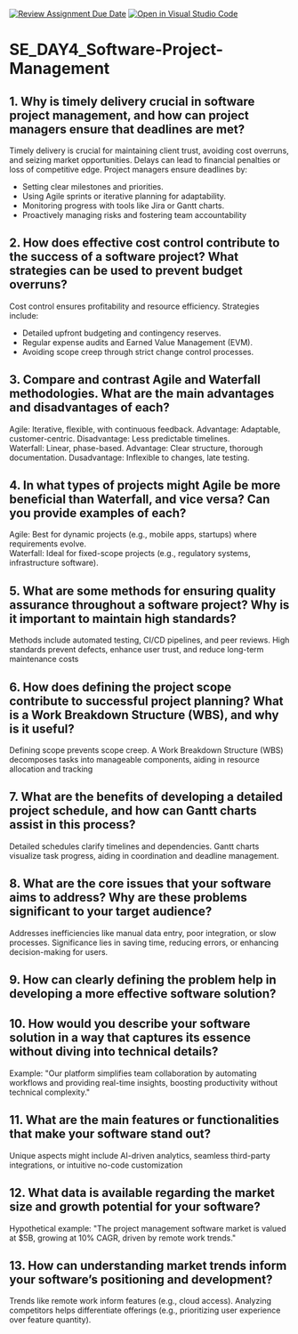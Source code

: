 [![Review Assignment Due Date](https://classroom.github.com/assets/deadline-readme-button-22041afd0340ce965d47ae6ef1cefeee28c7c493a6346c4f15d667ab976d596c.svg)](https://classroom.github.com/a/9pw6JKcu)
[![Open in Visual Studio Code](https://classroom.github.com/assets/open-in-vscode-2e0aaae1b6195c2367325f4f02e2d04e9abb55f0b24a779b69b11b9e10269abc.svg)](https://classroom.github.com/online_ide?assignment_repo_id=18455290&assignment_repo_type=AssignmentRepo)
# SE_DAY4_Software-Project-Management
## 1. Why is timely delivery crucial in software project management, and how can project managers ensure that deadlines are met?
Timely delivery is crucial for maintaining client trust, avoiding cost overruns, and seizing market opportunities. Delays can lead to financial penalties or loss of competitive edge. Project managers ensure deadlines by:  
- Setting clear milestones and priorities.  
- Using Agile sprints or iterative planning for adaptability.  
- Monitoring progress with tools like Jira or Gantt charts.  
- Proactively managing risks and fostering team accountability
## 2. How does effective cost control contribute to the success of a software project? What strategies can be used to prevent budget overruns?
Cost control ensures profitability and resource efficiency. Strategies include:  
- Detailed upfront budgeting and contingency reserves.  
- Regular expense audits and Earned Value Management (EVM).  
- Avoiding scope creep through strict change control processes.
## 3. Compare and contrast Agile and Waterfall methodologies. What are the main advantages and disadvantages of each?
Agile: Iterative, flexible, with continuous feedback. Advantage: Adaptable, customer-centric. Disadvantage: Less predictable timelines.  
Waterfall: Linear, phase-based. Advantage: Clear structure, thorough documentation. Dusadvantage: Inflexible to changes, late testing.
## 4. In what types of projects might Agile be more beneficial than Waterfall, and vice versa? Can you provide examples of each?
Agile: Best for dynamic projects (e.g., mobile apps, startups) where requirements evolve.  
Waterfall: Ideal for fixed-scope projects (e.g., regulatory systems, infrastructure software).
## 5. What are some methods for ensuring quality assurance throughout a software project? Why is it important to maintain high standards?
Methods include automated testing, CI/CD pipelines, and peer reviews. High standards prevent defects, enhance user trust, and reduce long-term maintenance costs
## 6. How does defining the project scope contribute to successful project planning? What is a Work Breakdown Structure (WBS), and why is it useful?
Defining scope prevents scope creep. A Work Breakdown Structure (WBS) decomposes tasks into manageable components, aiding in resource allocation and tracking
## 7. What are the benefits of developing a detailed project schedule, and how can Gantt charts assist in this process?
Detailed schedules clarify timelines and dependencies. Gantt charts visualize task progress, aiding in coordination and deadline management.
## 8. What are the core issues that your software aims to address? Why are these problems significant to your target audience?
Addresses inefficiencies like manual data entry, poor integration, or slow processes. Significance lies in saving time, reducing errors, or enhancing decision-making for users.
## 9. How can clearly defining the problem help in developing a more effective software solution?
## 10. How would you describe your software solution in a way that captures its essence without diving into technical details?
Example: "Our platform simplifies team collaboration by automating workflows and providing real-time insights, boosting productivity without technical complexity."
## 11. What are the main features or functionalities that make your software stand out?
Unique aspects might include AI-driven analytics, seamless third-party integrations, or intuitive no-code customization
## 12. What data is available regarding the market size and growth potential for your software?
Hypothetical example: "The project management software market is valued at $5B, growing at 10% CAGR, driven by remote work trends."
## 13. How can understanding market trends inform your software’s positioning and development?
Trends like remote work inform features (e.g., cloud access). Analyzing competitors helps differentiate offerings (e.g., prioritizing user experience over feature quantity).
